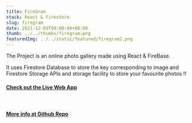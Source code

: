 ```yaml
---
title: FireGram
stack: React & Firestore
slug: firegram
date: 2021-12-03T00:00:00+00:00
thumb: ../../thumbs/firegram.png
featuredImg: ../../static/featured/firegram2.png
---
```


The Project is an online photo gallery made using React & FireBase.

It uses Firestore Database to store the key corresponding to image and Firestore Storage APIs and storage facility to store your favourite photos !!

#### [ Check out the Live Web App ](https://firegram101.netlify.app/)

<br/>

#### [ More info at Github Repo ](https://github.com/Pratham660/firegram)
